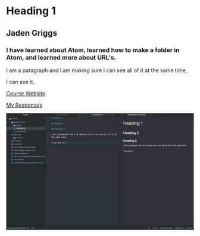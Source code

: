 # Heading 1

## Jaden Griggs

### I have learned about Atom, learned how to make a folder in Atom, and learned more about URL's.

I am a paragraph and I am making sure I can see all of it at the same time,

I can see it.

[Course Website](https://montana-media-arts.github.io/341-web-design)

[My Responses](./responses.txt)

![Screenshot](./images/screenshot.png)
